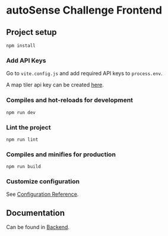 # autoSense Challenge Frontend

## Project setup

```
npm install
```

### Add API Keys

Go to `vite.config.js` and add required API keys to `process.env`. 

A map tiler api key can be created [here](https://www.maptiler.com/).

### Compiles and hot-reloads for development

```
npm run dev
```

### Lint the project

```
npm run lint
```

### Compiles and minifies for production

```
npm run build
```

### Customize configuration

See [Configuration Reference](https://vitejs.dev/config/).

## Documentation

Can be found in [Backend](https://github.com/JannisTriesToCode/autoSense-challenge-backend).